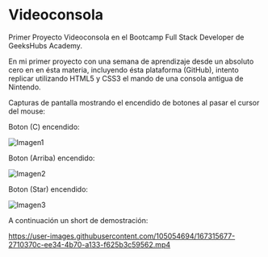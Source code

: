 # Videoconsola
Primer Proyecto Videoconsola en el Bootcamp Full Stack Developer de GeeksHubs Academy.

En mi primer proyecto con una semana de aprendizaje desde un absoluto cero en en ésta materia, incluyendo ésta plataforma (GitHub), intento replicar utilizando HTML5 y CSS3 el mando de una consola antigua de Nintendo.

Capturas de pantalla mostrando el encendido de botones al pasar el cursor del mouse:

Boton (C) encendido:

![Imagen1](https://user-images.githubusercontent.com/105054694/167313391-3f75c497-4644-459f-aa63-74881b753537.jpg)

Boton (Arriba) encendido:

![Imagen2](https://user-images.githubusercontent.com/105054694/167313457-0f60524e-028d-4a4e-9d81-c8d4bde44590.jpg)

Boton (Star) encendido:

![Imagen3](https://user-images.githubusercontent.com/105054694/167313464-472dce16-5427-4e29-b904-fe6f9ab429a2.jpg)

A continuación un short de demostración:

https://user-images.githubusercontent.com/105054694/167315677-2710370c-ee34-4b70-a133-f625b3c59562.mp4





